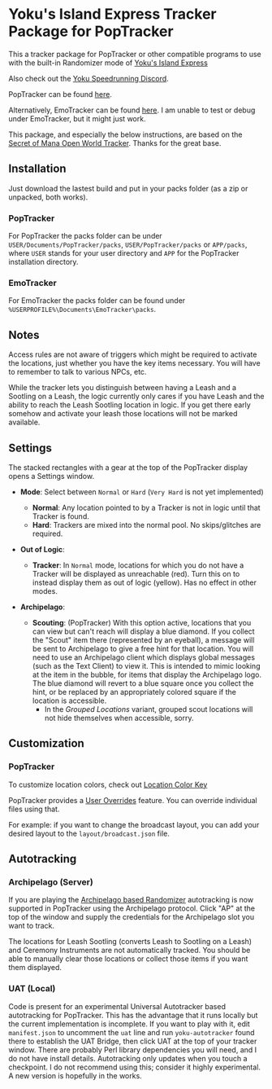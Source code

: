 # Yoku's Island Express Tracker Package for PopTracker

This a tracker package for PopTracker or other compatible programs to use with the built-in Randomizer mode of [Yoku's Island Express](http://yokugame.com)

Also check out the [Yoku Speedrunning Discord](https://discord.gg/Y4JKGHMVkR).

PopTracker can be found [here](https://github.com/black-sliver/PopTracker/releases).

Alternatively, EmoTracker can be found [here](https://emotracker.net). I am unable to test or debug under EmoTracker, but it might just work.

This package, and especially the below instructions, are based on the [Secret of Mana Open World Tracker](https://github.com/Cyb3RGER/SoM-Open-Mode-Tracker). Thanks for the great base.

## Installation

Just download the lastest build and put in your packs folder (as a zip or unpacked, both works).

### PopTracker

For PopTracker the packs folder can be under `USER/Documents/PopTracker/packs`, `USER/PopTracker/packs` or `APP/packs`, where `USER` stands for your user directory and `APP` for the PopTracker installation directory.

### EmoTracker

For EmoTracker the packs folder can be found under `%USERPROFILE%\Documents\EmoTracker\packs`.

## Notes

Access rules are not aware of triggers which might be required to activate the locations, just whether you have the key items necessary. You will have to remember to talk to various NPCs, etc.

While the tracker lets you distinguish between having a Leash and a Sootling on a Leash, the logic currently only cares if you have Leash and the ability to reach the Leash Sootling location in logic. If you get there early somehow and activate your leash those locations will not be marked available.

## Settings

The stacked rectangles with a gear at the top of the PopTracker display opens a Settings window.

  * **Mode**: Select between `Normal` or `Hard` (`Very Hard` is not yet implemented)
    * **Normal**: Any location pointed to by a Tracker is not in logic until that Tracker is found.
    * **Hard**: Trackers are mixed into the normal pool. No skips/glitches are required.

  * **Out of Logic**:
    * **Tracker**: In `Normal` mode, locations for which you do not have a Tracker will be displayed as unreachable (red). Turn this on to instead display them as out of logic (yellow). Has no effect in other modes.

  * **Archipelago**:
    * **Scouting**: (PopTracker) With this option active, locations that you can view but can't reach will display a blue diamond. If you collect the "Scout" item there (represented by an eyeball), a message will be sent to Archipelago to give a free hint for that location. You will need to use an Archipelago client which displays global messages (such as the Text Client) to view it. This is intended to mimic looking at the item in the bubble, for items that display the Archipelago logo. The blue diamond will revert to a blue square once you collect the hint, or be replaced by an appropriately colored square if the location is accessible.
      * In the *Grouped Locations* variant, grouped scout locations will not hide themselves when accessible, sorry.

## Customization

### PopTracker

To customize location colors, check out [Location Color Key](https://github.com/black-sliver/PopTracker?tab=readme-ov-file#location-color-key)

PopTracker provides a [User Overrides](https://github.com/black-sliver/PopTracker?tab=readme-ov-file#user-overrides) feature. You can override individual files using that.

For example: if you want to change the broadcast layout, you can add your desired layout to the `layout/broadcast.json` file.

## Autotracking

### Archipelago (Server)

If you are playing the [Archipelago based Randomizer](https://git.makuluni.com/Archipelago/YokuArchipelagoMod) autotracking is now supported in PopTracker using the Archipelago protocol. Click "AP" at the top of the window and supply the credentials for the Archipelago slot you want to track.

The locations for Leash Sootling (converts Leash to Sootling on a Leash) and Ceremony Instruments are not automatically tracked. You should be able to manually clear those locations or collect those items if you want them displayed.

### UAT (Local)

Code is present for an experimental Universal Autotracker based autotracking for PopTracker. This has the advantage that it runs locally but the current implementation is incomplete. If you want to play with it, edit `manifest.json` to uncomment the `uat` line and run `yoku-autotracker` found there to establish the UAT Bridge, then click UAT at the top of your tracker window. There are probably Perl library dependencies you will need, and I do not have install details.
Autotracking only updates when you touch a checkpoint. I do not recommend using this; consider it highly experimental. A new version is hopefully in the works.
